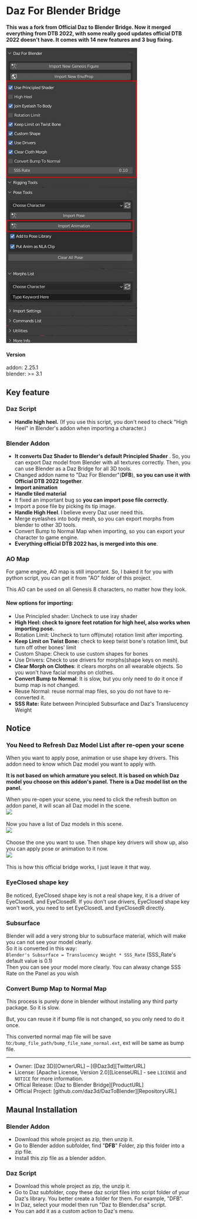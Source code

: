# Daz For Blender Bridge

**This was a fork from Official Daz to Blender Bridge. Now it merged everything from DTB 2022, with some really good updates official DTB 2022 doesn't have. It comes with 14 new features and 3 bug fixing.**  

![addon](img/addon_screenshot.jpg)

#### Version
addon: 2.25.1   
blender: >= 3.1


## Key feature
### Daz Script
* **Handle high heel.** (If you use this script, you don't need to check "High Heel" in Blender's addon when importing a character.)  

### Blender Addon
* **It converts Daz Shader to Blender's default Principled Shader** . So, you can export Daz model from Blender with all textures correctly. Then, you can use Blender as a Daz Bridge for all 3D tools.    
* Changed addon name to "Daz For Blender"(**DFB**), **so you can use it with Official DTB 2022 together**.
* **Import animation**
* **Handle tiled material**
* It fixed an important bug so **you can import pose file correctly**.
* Import a pose file by picking its tip image.
* **Handle High Heel**. I believe every Daz user need this.
* Merge eyelashes into body mesh, so you can export morphs from blender to other 3D tools.
* Convert Bump to Normal Map when importing, so you can export your character to game engine.
* **Everything official DTB 2022 has, is merged into this one**.

### AO Map
For game engine, AO map is still important. So, I baked it for you with python script, you can get it from "AO" folder of this project.   

This AO can be used on all Genesis 8 characters, no matter how they look.  

#### New options for importing:  
  - Use Principled shader: Uncheck to use iray shader
  - **High Heel: check to ignore feet rotation for high heel, also works when importing pose.**
  - Rotation Limit: Uncheck to turn off(mute) rotation limit after importing. 
  - **Keep Limit on Twist Bone:** check to keep twist bone's rotation limit, but turn off other bones' limit
  - Custom Shape: Check to use custom shapes for bones
  - Use Drivers: Check to use drivers for morphs(shape keys on mesh).
  - **Clear Morph on Clothes**: it clears morphs on all wearable objects. So you won't have facial morphs on clothes.
  - **Convert Bump to Normal**: It is slow, but you only need to do it once if bump map is not changed. 
  - Reuse Normal: reuse normal map files, so you do not have to re-converted it.
  - **SSS Rate:** Rate between Principled Subsurface and Daz's Translucency Weight

## Notice
### You Need to Refresh Daz Model List after re-open your scene
When you want to apply pose, animation or use shape key drivers. This addon need to know which Daz model you want to apply with.  

**It is not based on which armature you select. It is based on which Daz model you choose on this addon's panel. There is a Daz model list on the panel.**  

When you re-open your scene, you need to click the refresh button on addon panel, it will scan all Daz model in the scene.  
![](img/refresh.jpg)  

Now you have a list of Daz models in this scene.  
![](img/list.jpg)  

Choose the one you want to use. Then shape key drivers will show up, also you can apply pose or animation to it now.  
![](img/morphs.jpg)  

This is how this official bridge works, I just leave it that way.  


### EyeClosed shape key
Be noticed, EyeClosed shape key is not a real shape key, it is a driver of EyeClosedL and EyeClosedR. If you don't use drivers, EyeClosed shape key won't work, you need to set EyeClosedL and EyeClosedR directly.  

### Subsurface
Blender will add a very strong blur to subsurface material, which will make you can not see your model clearly.  
So it is converted in this way:  
`Blender's Subsurface = Translucency Weight * SSS_Rate` (SSS_Rate's default value is 0.1)  
Then you can see your model more clearly. You can alwasy change SSS Rate on the Panel as you wish  

### Convert Bump Map to Normal Map
This process is purely done in blender without installing any third party package. So it is slow.  

But, you can reuse it if bump file is not changed, so you only need to do it once.  

This converted normal map file will be save to:`/bump_file_path/bump_file_name_normal.ext`, ext will be same as bump file.  

---
* Owner: [Daz 3D][OwnerURL] – [@Daz3d][TwitterURL]
* License: [Apache License, Version 2.0][LicenseURL] - see ``LICENSE`` and ``NOTICE`` for more information.
* Offical Release: [Daz to Blender Bridge][ProductURL]
* Official Project: [github.com/daz3d/DazToBlender][RepositoryURL]

## Maunal Installation
### Blender Addon
* Download this whole project as zip, then unzip it.
* Go to Blender addon subfolder, find "**DFB**" Folder, zip this folder into a zip file.
* Install this zip file as a blender addon.

### Daz Script
* Download this whole project as zip, the unzip it.
* Go to Daz subfolder, copy these daz script files into script folder of your Daz's library. You better create a folder for them. For example, "DFB".
* In Daz, select your model then run "Daz to Blender.dsa" script. 
* You can add it as a custom action to Daz's menu.


